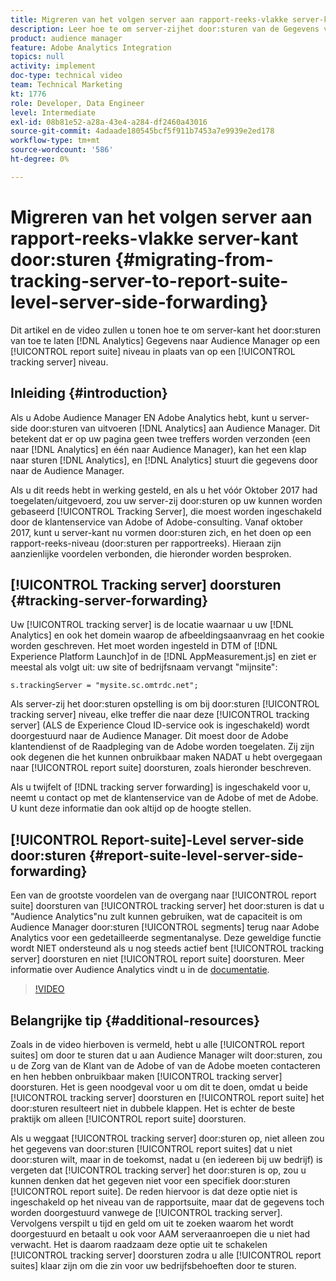 ```yaml
---
title: Migreren van het volgen server aan rapport-reeks-vlakke server-kant door:sturen
description: Leer hoe te om server-zijhet door:sturen van de Gegevens van Adobe Analytics aan Audience Manager op rapport-reeks-niveau in plaats van op het volgen serverniveau toe te laten.
product: audience manager
feature: Adobe Analytics Integration
topics: null
activity: implement
doc-type: technical video
team: Technical Marketing
kt: 1776
role: Developer, Data Engineer
level: Intermediate
exl-id: 08b81e52-a28a-43e4-a284-df2460a43016
source-git-commit: 4adaade180545bcf5f911b7453a7e9939e2ed178
workflow-type: tm+mt
source-wordcount: '586'
ht-degree: 0%

---
```


# Migreren van het volgen server aan rapport-reeks-vlakke server-kant door:sturen {#migrating-from-tracking-server-to-report-suite-level-server-side-forwarding}

Dit artikel en de video zullen u tonen hoe te om server-kant het door:sturen van toe te laten [!DNL Analytics] Gegevens naar Audience Manager op een [!UICONTROL report suite] niveau in plaats van op een [!UICONTROL tracking server] niveau.

## Inleiding {#introduction}

Als u Adobe Audience Manager EN Adobe Analytics hebt, kunt u server-side door:sturen van uitvoeren [!DNL Analytics] aan Audience Manager. Dit betekent dat er op uw pagina geen twee treffers worden verzonden (een naar [!DNL Analytics] en één naar Audience Manager), kan het een klap naar sturen [!DNL Analytics], en [!DNL Analytics] stuurt die gegevens door naar de Audience Manager.

Als u dit reeds hebt in werking gesteld, en als u het vóór Oktober 2017 had toegelaten/uitgevoerd, zou uw server-zij door:sturen op uw kunnen worden gebaseerd [!UICONTROL Tracking Server], die moest worden ingeschakeld door de klantenservice van Adobe of Adobe-consulting. Vanaf oktober 2017, kunt u server-kant nu vormen door:sturen zich, en het doen op een rapport-reeks-niveau (door:sturen per rapportreeks). Hieraan zijn aanzienlijke voordelen verbonden, die hieronder worden besproken.

## [!UICONTROL Tracking server] doorsturen {#tracking-server-forwarding}

Uw [!UICONTROL tracking server] is de locatie waarnaar u uw [!DNL Analytics] en ook het domein waarop de afbeeldingsaanvraag en het cookie worden geschreven. Het moet worden ingesteld in DTM of [!DNL Experience Platform Launch]of in de [!DNL AppMeasurement.js] en ziet er meestal als volgt uit: uw site of bedrijfsnaam vervangt &quot;mijnsite&quot;:

`s.trackingServer = "mysite.sc.omtrdc.net";`

Als server-zij het door:sturen opstelling is om bij door:sturen [!UICONTROL tracking server] niveau, elke treffer die naar deze [!UICONTROL tracking server] (ALS de Experience Cloud ID-service ook is ingeschakeld) wordt doorgestuurd naar de Audience Manager. Dit moest door de Adobe klantendienst of de Raadpleging van de Adobe worden toegelaten. Zij zijn ook degenen die het kunnen onbruikbaar maken NADAT u hebt overgegaan naar [!UICONTROL report suite] doorsturen, zoals hieronder beschreven.

Als u twijfelt of [!DNL tracking server forwarding] is ingeschakeld voor u, neemt u contact op met de klantenservice van de Adobe of met de Adobe. U kunt deze informatie dan ook altijd op de hoogte stellen.

## [!UICONTROL Report-suite]-Level server-side door:sturen {#report-suite-level-server-side-forwarding}

Een van de grootste voordelen van de overgang naar [!UICONTROL report suite] doorsturen van [!UICONTROL tracking server] het door:sturen is dat u &quot;Audience Analytics&quot;nu zult kunnen gebruiken, wat de capaciteit is om Audience Manager door:sturen [!UICONTROL segments] terug naar Adobe Analytics voor een gedetailleerde segmentanalyse. Deze geweldige functie wordt NIET ondersteund als u nog steeds actief bent [!UICONTROL tracking server] doorsturen en niet [!UICONTROL report suite] doorsturen. Meer informatie over Audience Analytics vindt u in de [documentatie](https://experienceleague.adobe.com/docs/analytics/integration/audience-analytics/mc-audiences-aam.html?lang=nl-NL).

>[!VIDEO](https://video.tv.adobe.com/v/23701/?quality=12)

## Belangrijke tip {#additional-resources}

Zoals in de video hierboven is vermeld, hebt u alle [!UICONTROL report suites] om door te sturen dat u aan Audience Manager wilt door:sturen, zou u de Zorg van de Klant van de Adobe of van de Adobe moeten contacteren en hen hebben onbruikbaar maken [!UICONTROL tracking server] doorsturen. Het is geen noodgeval voor u om dit te doen, omdat u beide [!UICONTROL tracking server] doorsturen en [!UICONTROL report suite] het door:sturen resulteert niet in dubbele klappen. Het is echter de beste praktijk om alleen [!UICONTROL report suite] doorsturen.

Als u weggaat [!UICONTROL tracking server] door:sturen op, niet alleen zou het gegevens van door:sturen [!UICONTROL report suites] dat u niet door:sturen wilt, maar in de toekomst, nadat u (en iedereen bij uw bedrijf) is vergeten dat [!UICONTROL tracking server] het door:sturen is op, zou u kunnen denken dat het gegeven niet voor een specifiek door:sturen [!UICONTROL report suite]. De reden hiervoor is dat deze optie niet is ingeschakeld op het niveau van de rapportsuite, maar dat de gegevens toch worden doorgestuurd vanwege de [!UICONTROL tracking server]. Vervolgens verspilt u tijd en geld om uit te zoeken waarom het wordt doorgestuurd en betaalt u ook voor AAM serveraanroepen die u niet had verwacht. Het is daarom raadzaam deze optie uit te schakelen [!UICONTROL tracking server] doorsturen zodra u alle [!UICONTROL report suites] klaar zijn om die zin voor uw bedrijfsbehoeften door te sturen.

